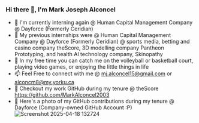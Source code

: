 ### Hi there 👋, I'm Mark Joseph Alconcel
- 🚀 I'm currently interning again @ Human Capital Management Company @ Dayforce (Formerly Ceridian)
- 🌱 My previous internships were @ Human Capital Management Company @ Dayforce (Formerly Ceridian) @ sports media, betting and casino company theScore, 3D modelling company Pantheon Prototyping, and health AI technology company, Skinopathy
- 👯 In my free time you can catch me on the volleyball or basketball court, playing video games, or enjoying the little things in life
- 📫 Feel Free to connect with me @ mj.alconcel15@gmail.com or alconcm8@my.yorku.ca
- 💸 Checkout my work GitHub during my tenure @ theScore https://github.com/MarkAlconcel2003
- 💸 Here's a photo of my GitHub contributions during my tenure @ Dayforce (Company-owned GitHub Account :P)
![Screenshot 2025-04-18 132724](https://github.com/user-attachments/assets/a6e12196-c601-40cb-88c0-82adeacd3ec5)

